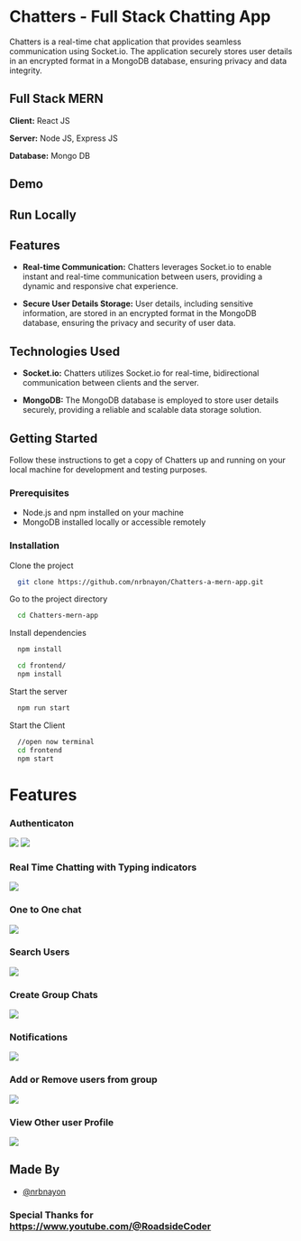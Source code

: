 # Chatters - Full Stack Chatting App

Chatters is a real-time chat application that provides seamless communication using Socket.io. The application securely stores user details in an encrypted format in a MongoDB database, ensuring privacy and data integrity.

## Full Stack MERN

**Client:** React JS

**Server:** Node JS, Express JS

**Database:** Mongo DB

## Demo

## Run Locally

## Features

- **Real-time Communication:** Chatters leverages Socket.io to enable instant and real-time communication between users, providing a dynamic and responsive chat experience.

- **Secure User Details Storage:** User details, including sensitive information, are stored in an encrypted format in the MongoDB database, ensuring the privacy and security of user data.

## Technologies Used

- **Socket.io:** Chatters utilizes Socket.io for real-time, bidirectional communication between clients and the server.

- **MongoDB:** The MongoDB database is employed to store user details securely, providing a reliable and scalable data storage solution.

## Getting Started

Follow these instructions to get a copy of Chatters up and running on your local machine for development and testing purposes.

### Prerequisites

- Node.js and npm installed on your machine
- MongoDB installed locally or accessible remotely

### Installation

Clone the project

```bash
  git clone https://github.com/nrbnayon/Chatters-a-mern-app.git

```

Go to the project directory

```bash
  cd Chatters-mern-app
```

Install dependencies

```bash
  npm install
```

```bash
  cd frontend/
  npm install
```

Start the server

```bash
  npm run start
```

Start the Client

```bash
  //open now terminal
  cd frontend
  npm start
```

# Features

### Authenticaton

![](https://github.com/nrbnayon/Chatters-a-mern-app/master/screenshots/login.PNG)
![](https://github.com/nrbnayon/Chatters-a-mern-app/master/screenshots/signup.PNG)

### Real Time Chatting with Typing indicators

![](https://github.com/nrbnayon/Chatters-a-mern-app/master/screenshots/chats-you-can-show.png.PNG)

### One to One chat

![](https://github.com/nrbnayon/Chatters-a-mern-app/master/screenshots/mainscreen.PNG)

### Search Users

![](https://github.com/nrbnayon/Chatters-a-mern-app/master/screenshots/search.PNG)

### Create Group Chats

![](https://github.com/nrbnayon/Chatters-a-mern-app/master/screenshots/new%20grp.PNG)

### Notifications

![](https://github.com/nrbnayon/Chatters-a-mern-app/master/screenshots/chats-2-user.PNG)

### Add or Remove users from group

![](https://github.com/nrbnayon/Chatters-a-mern-app/master/screenshots/add%20rem.PNG)

### View Other user Profile

![](https://github.com/nrbnayon/Chatters-a-mern-app/master/screenshots/profile.PNG)

## Made By

- [@nrbnayon](https://github.com/nrbnayon)

### Special Thanks for https://www.youtube.com/@RoadsideCoder
